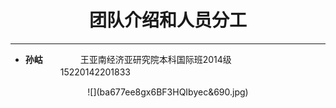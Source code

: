 # <center>团队介绍和人员分工


---

* **孙岵** 　　　　王亚南经济亚研究院本科国际班2014级    　　　　15220142201833
<center>
![](ba677ee8gx6BF3HQIbyec&690.jpg)
